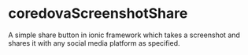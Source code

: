 # coredovaScreenshotShare
A simple share button in ionic framework which takes a screenshot and shares it with any social media platform as specified.
